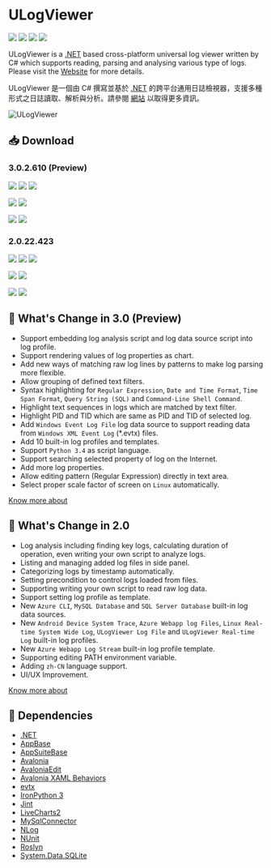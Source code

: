# ULogViewer 
[![](https://img.shields.io/github/release-date-pre/carina-studio/ULogViewer?style=flat)](https://github.com/carina-studio/ULogViewer/releases/tag/2.0.22.423) ![](https://img.shields.io/github/downloads/carina-studio/ULogViewer/total) [![](https://img.shields.io/github/last-commit/carina-studio/ULogViewer?style=flat)](https://github.com/carina-studio/ULogViewer/commits/master) [![](https://img.shields.io/github/license/carina-studio/ULogViewer?style=flat)](https://github.com/carina-studio/ULogViewer/blob/master/LICENSE)

ULogViewer is a [.NET](https://dotnet.microsoft.com/) based cross-platform universal log viewer written by C# which supports reading, parsing and analysing various type of logs. Please visit the [Website](https://carinastudio.azurewebsites.net/ULogViewer/) for more details.

ULogViewer 是一個由 C# 撰寫並基於 [.NET](https://dotnet.microsoft.com/) 的跨平台通用日誌檢視器，支援多種形式之日誌讀取、解析與分析。請參閱 [網站](https://carinastudio.azurewebsites.net/ULogViewer/) 以取得更多資訊。

<img alt="ULogViewer" src="https://carinastudio.azurewebsites.net/ULogViewer/Banner.png"/>

## 📥 Download
### 3.0.2.610 (Preview)
[![](https://img.shields.io/badge/Windows-x64-blue?style=flat-square&logo=windows&logoColor=fff)](https://github.com/carina-studio/ULogViewer/releases/download/3.0.2.610/ULogViewer-3.0.2.610-win-x64.zip)
[![](https://img.shields.io/badge/Windows-arm64-blue?style=flat-square&logo=windows&logoColor=fff)](https://github.com/carina-studio/ULogViewer/releases/download/3.0.2.610/ULogViewer-3.0.2.610-win-arm64.zip)
[![](https://img.shields.io/badge/Windows-x86-blue?style=flat-square&logo=windows&logoColor=fff)](https://github.com/carina-studio/ULogViewer/releases/download/3.0.2.610/ULogViewer-3.0.2.610-win-x86.zip)

[![](https://img.shields.io/badge/macOS-arm64%20(M1/M2)-blueviolet?style=flat-square&logo=apple&logoColor=fff)](https://github.com/carina-studio/ULogViewer/releases/download/3.0.2.610/ULogViewer-3.0.2.610-osx-arm64.zip)
[![](https://img.shields.io/badge/macOS-x64-blueviolet?style=flat-square&logo=apple&logoColor=fff)](https://github.com/carina-studio/ULogViewer/releases/download/3.0.2.610/ULogViewer-3.0.2.610-osx-x64.zip)

[![](https://img.shields.io/badge/Linux-x64-orange?style=flat-square&logo=linux&logoColor=fff)](https://github.com/carina-studio/ULogViewer/releases/download/3.0.2.610/ULogViewer-3.0.2.610-linux-x64.zip)
[![](https://img.shields.io/badge/Linux-arm64-orange?style=flat-square&logo=linux&logoColor=fff)](https://github.com/carina-studio/ULogViewer/releases/download/3.0.2.610/ULogViewer-3.0.2.610-linux-arm64.zip)

### 2.0.22.423
[![](https://img.shields.io/badge/Windows-x64-blue?style=flat-square&logo=windows&logoColor=fff)](https://github.com/carina-studio/ULogViewer/releases/download/2.0.22.423/ULogViewer-2.0.22.423-win-x64.zip)
[![](https://img.shields.io/badge/Windows-arm64-blue?style=flat-square&logo=windows&logoColor=fff)](https://github.com/carina-studio/ULogViewer/releases/download/2.0.22.423/ULogViewer-2.0.22.423-win-arm64.zip)
[![](https://img.shields.io/badge/Windows-x86-blue?style=flat-square&logo=windows&logoColor=fff)](https://github.com/carina-studio/ULogViewer/releases/download/2.0.22.423/ULogViewer-2.0.22.423-win-x86.zip)

[![](https://img.shields.io/badge/macOS-arm64%20(M1/M2)-blueviolet?style=flat-square&logo=apple&logoColor=fff)](https://github.com/carina-studio/ULogViewer/releases/download/2.0.22.423/ULogViewer-2.0.22.423-osx-arm64.zip)
[![](https://img.shields.io/badge/macOS-x64-blueviolet?style=flat-square&logo=apple&logoColor=fff)](https://github.com/carina-studio/ULogViewer/releases/download/2.0.22.423/ULogViewer-2.0.22.423-osx-x64.zip)

[![](https://img.shields.io/badge/Linux-x64-orange?style=flat-square&logo=linux&logoColor=fff)](https://github.com/carina-studio/ULogViewer/releases/download/2.0.22.423/ULogViewer-2.0.22.423-linux-x64.zip)
[![](https://img.shields.io/badge/Linux-arm64-orange?style=flat-square&logo=linux&logoColor=fff)](https://github.com/carina-studio/ULogViewer/releases/download/2.0.22.423/ULogViewer-2.0.22.423-linux-arm64.zip)

## 📣 What's Change in 3.0 (Preview)
- Support embedding log analysis script and log data source script into log profile.
- Support rendering values of log properties as chart.
- Add new ways of matching raw log lines by patterns to make log parsing more flexible.
- Allow grouping of defined text filters.
- Syntax highlighting for ```Regular Expression```, ```Date and Time Format```, ```Time Span Format```, ```Query String (SQL)``` and ```Command-Line Shell Command```.
- Highlight text sequences in logs which are matched by text filter.
- Highlight PID and TID which are same as PID and TID of selected log.
- Add ```Windows Event Log File``` log data source to support reading data from ```Windows XML Event Log``` (*.evtx) files.
- Add 10 built-in log profiles and templates.
- Support ```Python 3.4``` as script language.
- Support searching selected property of log on the Internet.
- Add more log properties.
- Allow editing pattern (Regular Expression) directly in text area.
- Select proper scale factor of screen on ```Linux``` automatically.

[Know more about](https://carinastudio.azurewebsites.net/ULogViewer/ChangeList#PreviewChangeList)

## 📣 What's Change in 2.0
- Log analysis including finding key logs, calculating duration of operation, even writing your own script to analyze logs.
- Listing and managing added log files in side panel.
- Categorizing logs by timestamp automatically.
- Setting precondition to control logs loaded from files.
- Supporting writing your own script to read raw log data.
- Support setting log profile as template.
- New ```Azure CLI```, ```MySQL Database``` and ```SQL Server Database``` built-in log data sources.
- New ```Android Device System Trace```, ```Azure Webapp log Files```, ```Linux Real-time System Wide Log```, ```ULogViewer Log File``` and ```ULogViewer Real-time Log``` built-in log profiles.
- New ```Azure Webapp Log Stream``` built-in log profile template.
- Supporting editing PATH environment variable.
- Adding ```zh-CN``` language support.
- UI/UX Improvement.

[Know more about](https://carinastudio.azurewebsites.net/ULogViewer/ChangeList#StableChangeList)

## 🤝 Dependencies
- [.NET](https://dotnet.microsoft.com/)
- [AppBase](https://github.com/carina-studio/AppBase)
- [AppSuiteBase](https://github.com/carina-studio/AppSuiteBase)
- [Avalonia](https://github.com/AvaloniaUI/Avalonia)
- [AvaloniaEdit](https://github.com/AvaloniaUI/AvaloniaEdit)
- [Avalonia XAML Behaviors](https://github.com/wieslawsoltes/AvaloniaBehaviors)
- [evtx](https://github.com/EricZimmerman/evtx)
- [IronPython 3](https://github.com/IronLanguages/ironpython3)
- [Jint](https://github.com/sebastienros/jint)
- [LiveCharts2](https://github.com/beto-rodriguez/LiveCharts2)
- [MySqlConnector](https://github.com/mysql-net/MySqlConnector)
- [NLog](https://github.com/NLog/NLog)
- [NUnit](https://github.com/nunit/nunit)
- [Roslyn](https://github.com/dotnet/roslyn)
- [System.Data.SQLite](https://system.data.sqlite.org/)

